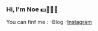 ### Hi, I'm Noe 💵🏀👨‍💻


You can finf me :
-Blog
-[Instagram](https://instagram.com/noe_21_rejazz)

<!--
**Noereynoso/Noereynoso** is a ✨ _special_ ✨ repository because its `README.md` (this file) appears on your GitHub profile.

Here are some ideas to get you started:

- 🔭 I’m currently working on ...
- 🌱 I’m currently learning ...
- 👯 I’m looking to collaborate on ...
- 🤔 I’m looking for help with ...
- 💬 Ask me about ...
- 📫 How to reach me: ...
- 😄 Pronouns: ...
- ⚡ Fun fact: ...
-->

